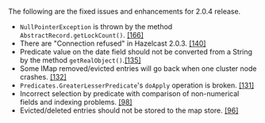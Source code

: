 
The following are the fixed issues and enhancements for 2.0.4 release.

- `NullPointerException` is thrown by the method `AbstractRecord.getLockCount()`. <a href="https://github.com/hazelcast/hazelcast/issues/166" target="_blank">[166]</a>
- There are "Connection refused" in Hazelcast 2.0.3. <a href="https://github.com/hazelcast/hazelcast/issues/140" target="_blank">[140]</a>
- Predicate value on the date field should not be converted from a String by the method `getRealObject()`.<a href="https://github.com/hazelcast/hazelcast/issues/135" target="_blank">[135]</a>
- Some IMap removed/evicted entries will go back when one cluster node crashes. <a href="https://github.com/hazelcast/hazelcast/issues/132" target="_blank">[132]</a>
- `Predicates.GreaterLesserPredicate`'s `doApply` operation is broken. <a href="https://github.com/hazelcast/hazelcast/issues/131" target="_blank">[131]</a>
- Incorrect selection by predicate with comparison of non-numerical fields and indexing problems. <a href="https://github.com/hazelcast/hazelcast/issues/98" target="_blank">[98]</a>
- Evicted/deleted entries should not be stored to the map store. <a href="https://github.com/hazelcast/hazelcast/issues/96" target="_blank">[96]</a>

